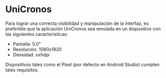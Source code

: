 # UniCronos

Para lograr una correcta visibilidad y manipulación de la interfaz, es preferible que la aplicación UniCronos sea emulada en un dispositivo con las siguientes características:

  * Pantalla: 5.0"
  * Resolución: 1080x1920
  * Densidad: xxhdpi
  
Dispositivos tales como el Pixel (por defecto en Android Studio) cumplen tales requisitos.
